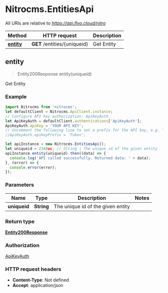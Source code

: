 # Nitrocms.EntitiesApi

All URIs are relative to *https://api.flyo.cloud/nitro*

Method | HTTP request | Description
------------- | ------------- | -------------
[**entity**](EntitiesApi.md#entity) | **GET** /entities/{uniqueid} | Get Entity



## entity

> Entity200Response entity(uniqueid)

Get Entity

### Example

```javascript
import Nitrocms from 'nitrocms';
let defaultClient = Nitrocms.ApiClient.instance;
// Configure API key authorization: ApiKeyAuth
let ApiKeyAuth = defaultClient.authentications['ApiKeyAuth'];
ApiKeyAuth.apiKey = 'YOUR API KEY';
// Uncomment the following line to set a prefix for the API key, e.g. "Token" (defaults to null)
//ApiKeyAuth.apiKeyPrefix = 'Token';

let apiInstance = new Nitrocms.EntitiesApi();
let uniqueid = 2348uc; // String | The unique id of the given entity
apiInstance.entity(uniqueid).then((data) => {
  console.log('API called successfully. Returned data: ' + data);
}, (error) => {
  console.error(error);
});

```

### Parameters


Name | Type | Description  | Notes
------------- | ------------- | ------------- | -------------
 **uniqueid** | **String**| The unique id of the given entity | 

### Return type

[**Entity200Response**](Entity200Response.md)

### Authorization

[ApiKeyAuth](../README.md#ApiKeyAuth)

### HTTP request headers

- **Content-Type**: Not defined
- **Accept**: application/json

